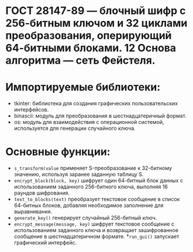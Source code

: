 # ГОСТ 28147-89 — блочный шифр с 256-битным ключом и 32 циклами преобразования, оперирующий 64-битными блоками. 12 Основа алгоритма — сеть Фейстеля.
# Импортируемые библиотеки:
* tkinter: библиотека для создания графических пользовательских интерфейсов.
* binascii: модуль для преобразования в шестнадцатеричный формат.
* os: модуль для взаимодействия с операционной системой, используется для генерации случайного ключа.
# Основные функции:
* `s_transform(value` применяет S-преобразование к 32-битному значению, используя заранее заданную таблицу S.
* `encrypt_block(block, key)` шифрует один 64-битный блок данных с использованием заданного 256-битного ключа, выполняя 16 раундов шифрования.
* `text_to_blocks(text)` преобразует текстовое сообщение в список 64-битных блоков, добавляя необходимое заполнение для выравнивания.
* `generate_key()` генерирует случайный 256-битный ключ.
* `encrypt_message(message, key)` шифрует текстовое сообщение с использованием заданного ключа и возвращает зашифрованное сообщение в шестнадцатеричном формате.
*`run_gui()` запускает графический интерфейс.
